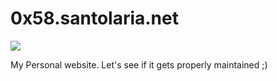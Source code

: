 # 0x58.santolaria.net

[![](https://img.shields.io/mastodon/follow/109262357540251967?domain=https%3A%2F%2Finfosec.exchange&style=social)](https://infosec.exchange/@0x58)

My Personal website. Let's see if it gets properly maintained ;)